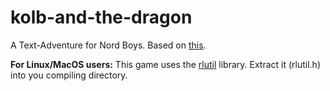 # kolb-and-the-dragon
A Text-Adventure for Nord Boys. Based on [this](https://elderscrolls.fandom.com/wiki/Kolb_and_the_Dragon).

**For Linux/MacOS users:** This game uses the [rlutil](https://github.com/tapio/rlutil) library. Extract it (rlutil.h) into you compiling directory.
